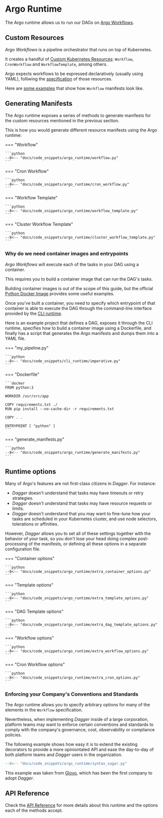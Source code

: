 # Argo Runtime

The Argo runtime allows us to run our DAGs on [Argo Workflows](https://argoproj.github.io/workflows/).


## Custom Resources

_Argo Workflows_ is a pipeline orchestrator that runs on top of Kubernetes.

It creates a handful of [Custom Kubernetes Resources](https://kubernetes.io/docs/concepts/extend-kubernetes/api-extension/custom-resources/): `Workflow`, `CronWorkflow` and `WorkflowTemplate`, among others.

Argo expects workflows to be expressed declaratively (usually using YAML), folliwing the [specification](https://argoproj.github.io/argo-workflows/fields/) of those resources.

Here are [some examples](https://github.com/argoproj/argo-workflows/tree/7684ef4a0c5f57e8723dc8e4d3a17246f7edc2e6/examples) that show how `Workflow` manifests look like.


## Generating Manifests

The Argo runtime exposes a series of methods to generate manifests for the custom resources mentioned in the previous section.

This is how you would generate different resource manifests using the Argo runtime:


=== "Workflow"

    ```python
    --8<-- "docs/code_snippets/argo_runtime/workflow.py"
    ```

=== "Cron Workflow"

    ```python
    --8<-- "docs/code_snippets/argo_runtime/cron_workflow.py"
    ```

=== "Workflow Template"

    ```python
    --8<-- "docs/code_snippets/argo_runtime/workflow_template.py"
    ```

=== "Cluster Workflow Template"

    ```python
    --8<-- "docs/code_snippets/argo_runtime/cluster_workflow_template.py"
    ```


### Why do we need container images and entrypoints

_Argo Workflows_ will execute each of the tasks in your DAG using a container.


This requires you to build a container image that can run the DAG's tasks.

Building container images is out of the scope of this guide, but the official [Python Docker Image](https://hub.docker.com/_/python) provides some useful examples.

Once you've built a container, you need to specify which entrypoint of that container is able to execute the DAG through the command-line interface provided by the [CLI runtime](cli.md).

Here is an example project that defines a DAG, exposes it through the CLI runtime, specifies how to build a container image using a Dockerfile, and finally has a script that generates the Argo manifests and dumps them into a YAML file.

=== "my_pipeline.py"

    ```python
    --8<-- "docs/code_snippets/cli_runtime/imperative.py"
    ```

=== "Dockerfile"

    ```docker
    FROM python:3

    WORKDIR /usr/src/app

    COPY requirements.txt ./
    RUN pip install --no-cache-dir -r requirements.txt

    COPY . .

    ENTRYPOINT [ "python" ]
    ```

=== "generate_manifests.py"

    ```python
    --8<-- "docs/code_snippets/argo_runtime/generate_manifests.py"
    ```



## Runtime options

Many of Argo's features are not first-class citizens in _Dagger_. For instance:

- _Dagger_ doesn't understand that tasks may have timeouts or retry strategies.
- _Dagger_ doesn't understand that tasks may have resource requests or limits.
- _Dagger_ doesn't understand that you may want to fine-tune how your tasks are scheduled in your Kubernetes cluster, and use node selectors, tolerations or affinities.

However, _Dagger_ allows you to set all of these settings together with the behavior of your task, so you don't lose your head doing complex post-processing of the manifests, or defining all these options in a separate configuration file.


=== "Container options"

    ```python
    --8<-- "docs/code_snippets/argo_runtime/extra_container_options.py"
    ```

=== "Template options"

    ```python
    --8<-- "docs/code_snippets/argo_runtime/extra_template_options.py"
    ```

=== "DAG Template options"

    ```python
    --8<-- "docs/code_snippets/argo_runtime/extra_dag_template_options.py"
    ```

=== "Workflow options"

    ```python
    --8<-- "docs/code_snippets/argo_runtime/extra_workflow_options.py"
    ```

=== "Cron Workflow options"

    ```python
    --8<-- "docs/code_snippets/argo_runtime/extra_cron_options.py"
    ```




### Enforcing your Company's Conventions and Standards

The Argo runtime allows you to specify arbitrary options for many of the elements in the `Workflow` specification.

Nevertheless, when implementing _Dagger_ inside of a large corporation, platform teams may want to enforce certain conventions and standards to comply with the company's governance, cost, observability or compliance policies.

The following example shows how easy it is to extend the existing decorators to provide a more opiniontated API and ease the day-to-day of both platform teams and _Dagger_ users in the organization.

```python
--8<-- "docs/code_snippets/argo_runtime/syntax_sugar.py"
```

This example was taken from [Glovo](https://glovoapp.com/), which has been the first company to adopt _Dagger_.



## API Reference

Check the [API Reference](../../api/runtime-argo.md) for more details about this runtime and the options each of the methods accept.
